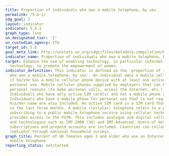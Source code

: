 ```yaml
---
title: Proportion of individuals who own a mobile telephone, by sex
permalink: /5-b-1/
sdg_goal: 5
layout: indicator
indicator: 5.b.1
graph_type: line
un_designated_tier: '1'
un_custodian_agency: ITU
target_id: 5.b
goal_meta_link: http://unstats.un.org/sdgs/files/metadata-compilation/Metadata-Goal-5.pdf
indicator_name: Proportion of individuals who own a mobile telephone, by sex
target: Enhance the use of enabling technology, in particular information and communications
  technology, to promote the empowerment of women.
indicator_definition: This indicator is defined as the 'proportion of individuals
  who own a mobile telephone, by sex'. An individual owns a mobile cellular phone
  if he/she has a mobile cellular phone device with at least one active SIM card for
  personal use. Mobile cellular phones supplied by employers that can be used for
  personal reasons (to make personal calls, access the Internet, etc.) are included.
  Individuals who have only active SIM card(s) and not a mobile phone device are excluded.
  Individuals who have a mobile phone for personal use that is not registered under
  his/her name are also included. An active SIM card is a SIM card that has been used
  in the last three months. A mobile (cellular) telephone refers to a portable telephone
  subscribing to a public mobile telephone service using cellular technology, which
  provides access to the PSTN. This includes analogue and digital cellular systems
  and technologies such as IMT-2000 (3G) and IMT-Advanced. Users of both postpaid
  subscriptions and prepaid accounts are included. Countries can collect data on this
  indicator through national household surveys.
graph_title: Percent of UK females ages 3 and older who use an Internet-connected
  mobile telephone
reporting_status: notstarted
---
```

